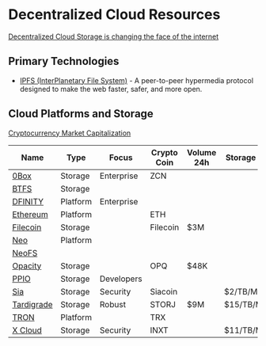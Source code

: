 # Decentralized Cloud Resources

[Decentralized Cloud Storage is changing the face of the internet](https://hackernoon.com/decentralized-cloud-storage-how-it-will-change-the-face-of-the-internet-22-np1f2349h)

## Primary Technologies

* [IPFS (InterPlanetary File System)](https://ipfs.io/) - A peer-to-peer hypermedia protocol designed to make the web faster, safer, and more open.

## Cloud Platforms and Storage

[Cryptocurrency Market Capitalization](https://coinmarketcap.com/)

|Name|Type|Focus|Crypto Coin|Volume 24h|Storage Price|
|-|-|-|-|-|-|
|[0Box](https://0chain.net/page-0box.html)|Storage|Enterprise|ZCN|||
|[BTFS]()|Storage|||||
|[DFINITY](https://dfinity.org/)|Platform|Enterprise||||
|[Ethereum](https://www.ethereum.org/)|Platform||ETH|||
|[Filecoin](https://filecoin.io/)|Storage||Filecoin|$3M||
|[Neo](https://neo.org/)|Platform|||||
|[NeoFS](https://medium.com/digital-asset-news/neo-announces-distributed-storage-system-neofs-3bf616abe818)||||||
|[Opacity](https://www.opacity.io/)|Storage||OPQ|$48K||
|[PPIO](https://www.pp.io/)|Storage|Developers||||
|[Sia](https://sia.tech/)|Storage|Security|Siacoin||$2/TB/Month|
|[Tardigrade](https://tardigrade.io/)|Storage|Robust|STORJ|$9M|$15/TB/Month|
|[TRON](https://tron.network/)|Platform||TRX||
|[X Cloud](https://internxt.com/cloud)|Storage|Security|INXT||$11/TB/Month|
